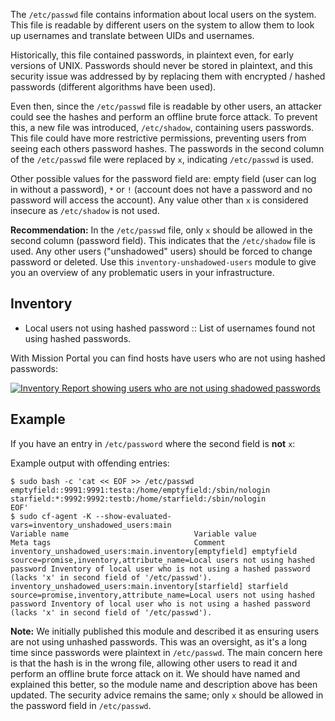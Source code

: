 The `/etc/passwd` file contains information about local users on the system.
This file is readable by different users on the system to allow them to look up usernames and translate between UIDs and usernames.

Historically, this file contained passwords, in plaintext even, for early versions of UNIX.
Passwords should never be stored in plaintext, and this security issue was addressed by
by replacing them with encrypted / hashed passwords (different algorithms have been used).

Even then, since the `/etc/passwd` file is readable by other users, an attacker could see the hashes and perform an offline brute force attack.
To prevent this, a new file was introduced, `/etc/shadow`, containing users passwords.
This file could have more restrictive permissions, preventing users from seeing each others password hashes.
The passwords in the second column of the `/etc/passwd` file were replaced by `x`, indicating `/etc/passwd` is used.

Other possible values for the password field are: empty field (user can log in without a password), `*` or `!` (account does not have a password and no password will access the account).
Any value other than `x` is considered insecure as `/etc/shadow` is not used.

**Recommendation:** In the `/etc/passwd` file, only `x` should be allowed in the second column (password field).
This indicates that the `/etc/shadow` file is used.
Any other users ("unshadowed" users) should be forced to change password or deleted.
Use this `inventory-unshadowed-users` module to give you an overview of any problematic users in your infrastructure.

## Inventory

- Local users not using hashed password :: List of usernames found not using hashed passwords.

With Mission Portal you can find hosts have users who are not using hashed passwords:

[![Inventory Report showing users who are not using shadowed passwords](https://raw.githubusercontent.com/cfengine/modules/master/security/inventory-unshadowed-users/media/inventory-report.png)](https://raw.githubusercontent.com/cfengine/modules/master/security/inventory-unshadowed-users/media/inventory-report.png)

## Example

If you have an entry in `/etc/password` where the second field is **not** `x`:

Example output with offending entries:

```
$ sudo bash -c 'cat << EOF >> /etc/passwd
emptyfield::9991:9991:testa:/home/emptyfield:/sbin/nologin
starfield:*:9992:9992:testb:/home/starfield:/sbin/nologin
EOF'
$ sudo cf-agent -K --show-evaluated-vars=inventory_unshadowed_users:main
Variable name                            Variable value                                               Meta tags                                Comment
inventory_unshadowed_users:main.inventory[emptyfield] emptyfield                                                   source=promise,inventory,attribute_name=Local users not using hashed password Inventory of local user who is not using a hashed password (lacks 'x' in second field of '/etc/passwd').
inventory_unshadowed_users:main.inventory[starfield] starfield                                                    source=promise,inventory,attribute_name=Local users not using hashed password Inventory of local user who is not using a hashed password (lacks 'x' in second field of '/etc/passwd').
```

**Note:** We initially published this module and described it as ensuring users are not using unhashed passwords.
This was an oversight, as it's a long time since passwords were plaintext in `/etc/passwd`.
The main concern here is that the hash is in the wrong file, allowing other users to read it and perform an offline brute force attack on it.
We should have named and explained this better, so the module name and description above has been updated.
The security advice remains the same; only `x` should be allowed in the password field in `/etc/passwd`.
